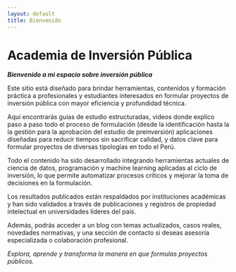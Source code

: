 ```yaml
---
layout: default
title: Bienvenido
---
```


<link rel="stylesheet" href="/assets/css/style.css">

# Academia de Inversión Pública

***Bienvenido a mi espacio sobre inversión pública***

Este sitio está diseñado para brindar herramientas, contenidos y formación práctica a profesionales y estudiantes interesados en formular proyectos de inversión pública con mayor eficiencia y profundidad técnica.

Aquí encontrarás guías de estudio estructuradas, videos donde explico paso a paso todo el proceso de formulación (desde la identificación hasta la la gestión para la aprobación del estudio de preinversión) aplicaciones diseñadas para reducir tiempos sin sacrificar calidad, y datos clave para formular proyectos de diversas tipologías en todo el Perú.

Todo el contenido ha sido desarrollado integrando herramientas actuales de ciencia de datos, programación y machine learning aplicadas al ciclo de inversión, lo que permite automatizar procesos críticos y mejorar la toma de decisiones en la formulación.

Los resultados publicados están respaldados por instituciones académicas y han sido validados a través de publicaciones y registros de propiedad intelectual en universidades líderes del país.

Además, podrás acceder a un blog con temas actualizados, casos reales, novedades normativas, y una sección de contacto si deseas asesoría especializada o colaboración profesional.

*Explora, aprende y transforma la manera en que formulas proyectos públicos.*



